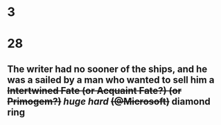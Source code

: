 # 3
# 28
## The writer had no sooner of the ships, and he was a sailed by a man who wanted to sell him a ~~Intertwined Fate (or Acquaint Fate?) (or Primogem?)~~ *huge hard* ~~(@Microsoft)~~ diamond ring